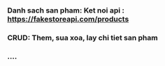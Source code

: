 ### Danh sach san pham: Ket noi api : https://fakestoreapi.com/products
### CRUD: Them, sua xoa, lay chi tiet san pham
### ....